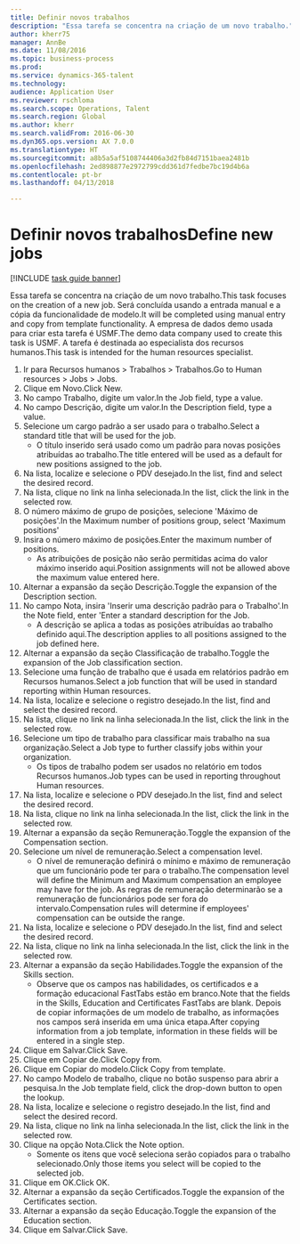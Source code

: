 ```yaml
--- 
title: Definir novos trabalhos
description: "Essa tarefa se concentra na criação de um novo trabalho."
author: kherr75
manager: AnnBe
ms.date: 11/08/2016
ms.topic: business-process
ms.prod: 
ms.service: dynamics-365-talent
ms.technology: 
audience: Application User
ms.reviewer: rschloma
ms.search.scope: Operations, Talent
ms.search.region: Global
ms.author: kherr
ms.search.validFrom: 2016-06-30
ms.dyn365.ops.version: AX 7.0.0
ms.translationtype: HT
ms.sourcegitcommit: a8b5a5af5108744406a3d2fb84d7151baea2481b
ms.openlocfilehash: 2ed898877e2972799cdd361d7fedbe7bc19d4b6a
ms.contentlocale: pt-br
ms.lasthandoff: 04/13/2018

---
```

# <a name="define-new-jobs"></a><span data-ttu-id="14e50-103">Definir novos trabalhos</span><span class="sxs-lookup"><span data-stu-id="14e50-103">Define new jobs</span></span>

[!INCLUDE [task guide banner](../../includes/task-guide-banner.md)]

<span data-ttu-id="14e50-104">Essa tarefa se concentra na criação de um novo trabalho.</span><span class="sxs-lookup"><span data-stu-id="14e50-104">This task focuses on the creation of a new job.</span></span> <span data-ttu-id="14e50-105">Será concluída usando a entrada manual e a cópia da funcionalidade de modelo.</span><span class="sxs-lookup"><span data-stu-id="14e50-105">It will be completed using manual entry and copy from template functionality.</span></span> <span data-ttu-id="14e50-106">A empresa de dados demo usada para criar esta tarefa é USMF.</span><span class="sxs-lookup"><span data-stu-id="14e50-106">The demo data company used to create this task is USMF.</span></span> <span data-ttu-id="14e50-107">A tarefa é destinada ao especialista dos recursos humanos.</span><span class="sxs-lookup"><span data-stu-id="14e50-107">This task is intended for the human resources specialist.</span></span>

1. <span data-ttu-id="14e50-108">Ir para Recursos humanos > Trabalhos > Trabalhos.</span><span class="sxs-lookup"><span data-stu-id="14e50-108">Go to Human resources > Jobs > Jobs.</span></span>
2. <span data-ttu-id="14e50-109">Clique em Novo.</span><span class="sxs-lookup"><span data-stu-id="14e50-109">Click New.</span></span>
3. <span data-ttu-id="14e50-110">No campo Trabalho, digite um valor.</span><span class="sxs-lookup"><span data-stu-id="14e50-110">In the Job field, type a value.</span></span>
4. <span data-ttu-id="14e50-111">No campo Descrição, digite um valor.</span><span class="sxs-lookup"><span data-stu-id="14e50-111">In the Description field, type a value.</span></span>
5. <span data-ttu-id="14e50-112">Selecione um cargo padrão a ser usado para o trabalho.</span><span class="sxs-lookup"><span data-stu-id="14e50-112">Select a standard title that will be used for the job.</span></span> 
    * <span data-ttu-id="14e50-113">O título inserido será usado como um padrão para novas posições atribuídas ao trabalho.</span><span class="sxs-lookup"><span data-stu-id="14e50-113">The title entered will be used as a default for new positions assigned to the job.</span></span>  
6. <span data-ttu-id="14e50-114">Na lista, localize e selecione o PDV desejado.</span><span class="sxs-lookup"><span data-stu-id="14e50-114">In the list, find and select the desired record.</span></span>
7. <span data-ttu-id="14e50-115">Na lista, clique no link na linha selecionada.</span><span class="sxs-lookup"><span data-stu-id="14e50-115">In the list, click the link in the selected row.</span></span>
8. <span data-ttu-id="14e50-116">O número máximo de grupo de posições, selecione 'Máximo de posições'.</span><span class="sxs-lookup"><span data-stu-id="14e50-116">In the Maximum number of positions group, select 'Maximum positions'</span></span>
9. <span data-ttu-id="14e50-117">Insira o número máximo de posições.</span><span class="sxs-lookup"><span data-stu-id="14e50-117">Enter the maximum number of positions.</span></span> 
    * <span data-ttu-id="14e50-118">As atribuições de posição não serão permitidas acima do valor máximo inserido aqui.</span><span class="sxs-lookup"><span data-stu-id="14e50-118">Position assignments will not be allowed above the maximum value entered here.</span></span>  
10. <span data-ttu-id="14e50-119">Alternar a expansão da seção Descrição.</span><span class="sxs-lookup"><span data-stu-id="14e50-119">Toggle the expansion of the Description section.</span></span>
11. <span data-ttu-id="14e50-120">No campo Nota, insira 'Inserir uma descrição padrão para o Trabalho'.</span><span class="sxs-lookup"><span data-stu-id="14e50-120">In the Note field, enter 'Enter a standard description for the Job.</span></span>
    * <span data-ttu-id="14e50-121">A descrição se aplica a todas as posições atribuídas ao trabalho definido aqui.</span><span class="sxs-lookup"><span data-stu-id="14e50-121">The description applies to all positions assigned to the job defined here.</span></span>  
12. <span data-ttu-id="14e50-122">Alternar a expansão da seção Classificação de trabalho.</span><span class="sxs-lookup"><span data-stu-id="14e50-122">Toggle the expansion of the Job classification section.</span></span>
13. <span data-ttu-id="14e50-123">Selecione uma função de trabalho que é usada em relatórios padrão em Recursos humanos.</span><span class="sxs-lookup"><span data-stu-id="14e50-123">Select a job function that will be used in standard reporting within Human resources.</span></span>
14. <span data-ttu-id="14e50-124">Na lista, localize e selecione o registro desejado.</span><span class="sxs-lookup"><span data-stu-id="14e50-124">In the list, find and select the desired record.</span></span>
15. <span data-ttu-id="14e50-125">Na lista, clique no link na linha selecionada.</span><span class="sxs-lookup"><span data-stu-id="14e50-125">In the list, click the link in the selected row.</span></span>
16. <span data-ttu-id="14e50-126">Selecione um tipo de trabalho para classificar mais trabalho na sua organização.</span><span class="sxs-lookup"><span data-stu-id="14e50-126">Select a Job type to further classify jobs within your organization.</span></span> 
    * <span data-ttu-id="14e50-127">Os tipos de trabalho podem ser usados no relatório em todos Recursos humanos.</span><span class="sxs-lookup"><span data-stu-id="14e50-127">Job types can be used in reporting throughout Human resources.</span></span>  
17. <span data-ttu-id="14e50-128">Na lista, localize e selecione o PDV desejado.</span><span class="sxs-lookup"><span data-stu-id="14e50-128">In the list, find and select the desired record.</span></span>
18. <span data-ttu-id="14e50-129">Na lista, clique no link na linha selecionada.</span><span class="sxs-lookup"><span data-stu-id="14e50-129">In the list, click the link in the selected row.</span></span>
19. <span data-ttu-id="14e50-130">Alternar a expansão da seção Remuneração.</span><span class="sxs-lookup"><span data-stu-id="14e50-130">Toggle the expansion of the Compensation section.</span></span>
20. <span data-ttu-id="14e50-131">Selecione um nível de remuneração.</span><span class="sxs-lookup"><span data-stu-id="14e50-131">Select a compensation level.</span></span>
    * <span data-ttu-id="14e50-132">O nível de remuneração definirá o mínimo e máximo de remuneração que um funcionário pode ter para o trabalho.</span><span class="sxs-lookup"><span data-stu-id="14e50-132">The compensation level will define the Minimum and Maximum compensation an employee may have for the job.</span></span> <span data-ttu-id="14e50-133">As regras de remuneração determinarão se a remuneração de funcionários pode ser fora do intervalo.</span><span class="sxs-lookup"><span data-stu-id="14e50-133">Compensation rules will determine if employees' compensation can be outside the range.</span></span>  
21. <span data-ttu-id="14e50-134">Na lista, localize e selecione o PDV desejado.</span><span class="sxs-lookup"><span data-stu-id="14e50-134">In the list, find and select the desired record.</span></span>
22. <span data-ttu-id="14e50-135">Na lista, clique no link na linha selecionada.</span><span class="sxs-lookup"><span data-stu-id="14e50-135">In the list, click the link in the selected row.</span></span>
23. <span data-ttu-id="14e50-136">Alternar a expansão da seção Habilidades.</span><span class="sxs-lookup"><span data-stu-id="14e50-136">Toggle the expansion of the Skills section.</span></span>
    * <span data-ttu-id="14e50-137">Observe que os campos nas habilidades, os certificados e a formação educacional FastTabs estão em branco.</span><span class="sxs-lookup"><span data-stu-id="14e50-137">Note that the fields in the Skills, Education and Certificates FastTabs are blank.</span></span> <span data-ttu-id="14e50-138">Depois de copiar informações de um modelo de trabalho, as informações nos campos será inserida em uma única etapa.</span><span class="sxs-lookup"><span data-stu-id="14e50-138">After copying information from a job template, information in these fields will be entered in a single step.</span></span>   
24. <span data-ttu-id="14e50-139">Clique em Salvar.</span><span class="sxs-lookup"><span data-stu-id="14e50-139">Click Save.</span></span>
25. <span data-ttu-id="14e50-140">Clique em Copiar de.</span><span class="sxs-lookup"><span data-stu-id="14e50-140">Click Copy from.</span></span>
26. <span data-ttu-id="14e50-141">Clique em Copiar do modelo.</span><span class="sxs-lookup"><span data-stu-id="14e50-141">Click Copy from template.</span></span>
27. <span data-ttu-id="14e50-142">No campo Modelo de trabalho, clique no botão suspenso para abrir a pesquisa.</span><span class="sxs-lookup"><span data-stu-id="14e50-142">In the Job template field, click the drop-down button to open the lookup.</span></span>
28. <span data-ttu-id="14e50-143">Na lista, localize e selecione o registro desejado.</span><span class="sxs-lookup"><span data-stu-id="14e50-143">In the list, find and select the desired record.</span></span>
29. <span data-ttu-id="14e50-144">Na lista, clique no link na linha selecionada.</span><span class="sxs-lookup"><span data-stu-id="14e50-144">In the list, click the link in the selected row.</span></span>
30. <span data-ttu-id="14e50-145">Clique na opção Nota.</span><span class="sxs-lookup"><span data-stu-id="14e50-145">Click the Note option.</span></span>
    * <span data-ttu-id="14e50-146">Somente os itens que você seleciona serão copiados para o trabalho selecionado.</span><span class="sxs-lookup"><span data-stu-id="14e50-146">Only those items you select will be copied to the selected job.</span></span>    
31. <span data-ttu-id="14e50-147">Clique em OK.</span><span class="sxs-lookup"><span data-stu-id="14e50-147">Click OK.</span></span>
32. <span data-ttu-id="14e50-148">Alternar a expansão da seção Certificados.</span><span class="sxs-lookup"><span data-stu-id="14e50-148">Toggle the expansion of the Certificates section.</span></span>
33. <span data-ttu-id="14e50-149">Alternar a expansão da seção Educação.</span><span class="sxs-lookup"><span data-stu-id="14e50-149">Toggle the expansion of the Education section.</span></span>
34. <span data-ttu-id="14e50-150">Clique em Salvar.</span><span class="sxs-lookup"><span data-stu-id="14e50-150">Click Save.</span></span>


